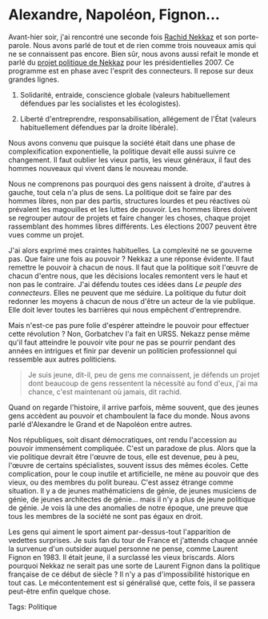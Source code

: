 # Alexandre, Napoléon, Fignon&#8230;

Avant-hier soir, j'ai rencontré une seconde fois [Rachid Nekkaz](http://blog.tcrouzet.com/peuple/rachid-nekkaz-mec-bien-35771) et son porte-parole. Nous avons parlé de tout et de rien comme trois nouveaux amis qui ne se connaissent pas encore. Bien sûr, nous avons aussi refait le monde et parlé du [projet politique de Nekkaz](http://www.nekkaz.com/) pour les présidentielles 2007. Ce programme est en phase avec l'esprit des connecteurs. Il repose sur deux grandes lignes.

1. Solidarité, entraide, conscience globale (valeurs habituellement défendues par les socialistes et les écologistes).

2. Liberté d'entreprendre, responsabilisation, allégement de l'État (valeurs habituellement défendues par la droite libérale).

Nous avons convenu que puisque la société était dans une phase de complexification exponentielle, la politique devait elle aussi suivre ce changement. Il faut oublier les vieux partis, les vieux généraux, il faut des hommes nouveaux qui vivent dans le nouveau monde.

Nous ne comprenons pas pourquoi des gens naissent à droite, d'autres à gauche, tout cela n'a plus de sens. La politique doit se faire par des hommes libres, non par des partis, structures lourdes et peu réactives où prévalent les magouilles et les luttes de pouvoir. Les hommes libres doivent se regrouper autour de projets et faire changer les choses, chaque projet rassemblant des hommes libres différents. Les élections 2007 peuvent être vues comme un projet.

J'ai alors exprimé mes craintes habituelles. La complexité ne se gouverne pas. Que faire une fois au pouvoir ? Nekkaz a une réponse évidente. Il faut remettre le pouvoir à chacun de nous. Il faut que la politique soit l'œuvre de chacun d'entre nous, que les décisions locales remontent vers le haut et non pas le contraire. J'ai défendu toutes ces idées dans *Le peuple des connecteurs*. Elles ne peuvent que me séduire. La politique du futur doit redonner les moyens à chacun de nous d'être un acteur de la vie publique. Elle doit lever toutes les barrières qui nous empêchent d'entreprendre.

Mais n'est-ce pas pure folie d'espérer atteindre le pouvoir pour effectuer cette révolution ? Non, Gorbatchev l'a fait en URSS. Nekazz pense même qu'il faut atteindre le pouvoir vite pour ne pas se pourrir pendant des années en intrigues et finir par devenir un politicien professionnel qui ressemble aux autres politiciens.

> Je suis jeune, dit-il, peu de gens me connaissent, je défends un projet dont beaucoup de gens ressentent la nécessité au fond d'eux, j'ai ma chance, c'est maintenant où jamais, dit rachid.

Quand on regarde l'histoire, il arrive parfois, même souvent, que des jeunes gens accèdent au pouvoir et chamboulent la face du monde. Nous avons parlé d'Alexandre le Grand et de Napoléon entre autres.

Nos républiques, soit disant démocratiques, ont rendu l'accession au pouvoir immensément compliquée. C'est un paradoxe de plus. Alors que la vie politique devrait être l'œuvre de tous, elle est devenue, peu à peu, l'œuvre de certains spécialistes, souvent issus des mêmes écoles. Cette complication, pour le coup inutile et artificielle, ne mène au pouvoir que des vieux, ou des membres du polit bureau. C'est assez étrange comme situation. Il y a de jeunes mathématiciens de génie, de jeunes musiciens de génie, de jeunes architectes de génie... mais il n'y a plus de jeune politique de génie. Je vois là une des anomalies de notre époque, une preuve que tous les membres de la société ne sont pas égaux en droit.

Les gens qui aiment le sport aiment par-dessus-tout l'apparition de vedettes surprises. Je suis fan du tour de France et j'attends chaque année la survenue d'un outsider auquel personne ne pense, comme Laurent Fignon en 1983. Il était jeune, il a surclassé les vieux briscards. Alors pourquoi Nekkaz ne serait pas une sorte de Laurent Fignon dans la politique française de ce début de siècle ? Il n'y a pas d'impossibilité historique en tout cas. Le mécontentement est si généralisé que, cette fois, il se passera peut-être enfin quelque chose.

Tags: Politique